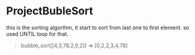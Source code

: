 # ProjectBubleSort
this is the sorting algorthm, it start to sort from last one to first element. so used UNTIL loop for that.



> bubble_sort([4,3,78,2,0,2])
=> [0,2,2,3,4,78]

